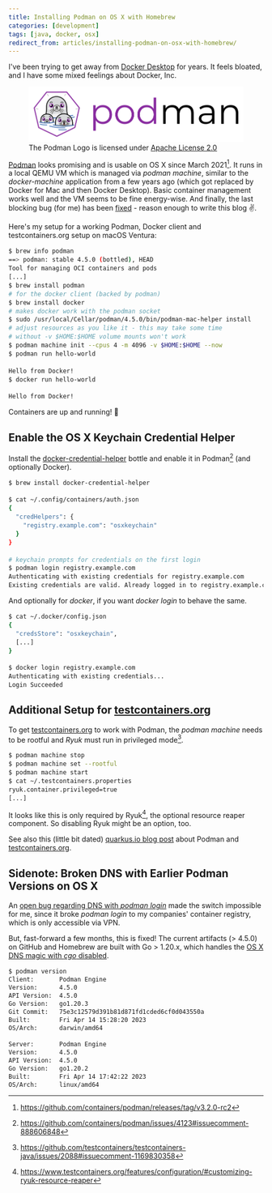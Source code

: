 ```yaml
---
title: Installing Podman on OS X with Homebrew
categories: [development]
tags: [java, docker, osx]
redirect_from: articles/installing-podman-on-osx-with-homebrew/
---
```


I've been trying to get away from [Docker Desktop](https://www.docker.com/products/docker-desktop/) for years.
It feels bloated, and I have some mixed feelings about Docker, Inc.

<figure>
  <img src="/static/installing-podman-on-osx-with-homebrew/podman-logo-orig.png" alt="Podman Logo"/>
  <figcaption>The Podman Logo is licensed under <a href="https://github.com/containers/podman.io/blob/main/License">Apache License 2.0</a></figcaption>
</figure>

[Podman](https://podman.io/) looks promising and is usable on OS X since March 2021[^1].
It runs in a local QEMU VM which is managed via _podman machine_, similar to the _docker-machine_ application from a few years ago (which got replaced by Docker for Mac and then Docker Desktop).
Basic container management works well and the VM seems to be fine energy-wise.
And finally, the last blocking bug (for me) has been [fixed](#sidenote-broken-dns-with-earlier-podman-versions-on-os-x) - reason enough to write this blog ✌️.


Here's my setup for a working Podman, Docker client and testcontainers.org setup on macOS Ventura:

```sh
$ brew info podman
==> podman: stable 4.5.0 (bottled), HEAD
Tool for managing OCI containers and pods
[...]
$ brew install podman
# for the docker client (backed by podman)
$ brew install docker
# makes docker work with the podman socket
$ sudo /usr/local/Cellar/podman/4.5.0/bin/podman-mac-helper install
# adjust resources as you like it - this may take some time
# without -v $HOME:$HOME volume mounts won't work
$ podman machine init --cpus 4 -m 4096 -v $HOME:$HOME --now
$ podman run hello-world

Hello from Docker!
$ docker run hello-world

Hello from Docker!
```

Containers are up and running! 🎉

## Enable the OS X Keychain Credential Helper

Install the [docker-credential-helper](https://github.com/docker/docker-credential-helpers) bottle and enable it in Podman[^3] (and optionally Docker).

```sh
$ brew install docker-credential-helper

$ cat ~/.config/containers/auth.json
{
  "credHelpers": {
    "registry.example.com": "osxkeychain"
  }
}

# keychain prompts for credentials on the first login
$ podman login registry.example.com
Authenticating with existing credentials for registry.example.com
Existing credentials are valid. Already logged in to registry.example.com
```

And optionally for _docker_, if you want _docker login_ to behave the same.

```sh
$ cat ~/.docker/config.json
{
  "credsStore": "osxkeychain",
  [...]
}

$ docker login registry.example.com
Authenticating with existing credentials...
Login Succeeded
```


## Additional Setup for [testcontainers.org](https://testcontainers.org)

To get [testcontainers.org](https://testcontainers.org) to work with Podman, the _podman machine_ needs to be rootful and _Ryuk_ must run in privileged mode[^2].

```sh
$ podman machine stop
$ podman machine set --rootful
$ podman machine start
$ cat ~/.testcontainers.properties
ryuk.container.privileged=true
[...]
```

It looks like this is only required by Ryuk[^4], the optional resource reaper component.
So disabling Ryuk might be an option, too.

See also this (little bit dated) [quarkus.io blog post](https://quarkus.io/blog/quarkus-devservices-testcontainers-podman/) about Podman and [testcontainers.org](https://testcontainers.org).

## Sidenote: Broken DNS with Earlier Podman Versions on OS X

An [open bug regarding DNS with _podman login_](https://github.com/containers/podman/issues/16230) made the switch impossible for me, since it broke _podman login_ to my companies' container registry, which is only accessible via VPN.

But, fast-forward a few months, this is fixed!
The current artifacts (> 4.5.0) on GitHub and Homebrew are built with Go > 1.20.x, which handles the [OS X DNS magic with _cgo_ disabled](https://github.com/golang/go/issues/12524).

```text
$ podman version
Client:       Podman Engine
Version:      4.5.0
API Version:  4.5.0
Go Version:   go1.20.3
Git Commit:   75e3c12579d391b81d871fd1cded6cf0d043550a
Built:        Fri Apr 14 15:28:20 2023
OS/Arch:      darwin/amd64

Server:       Podman Engine
Version:      4.5.0
API Version:  4.5.0
Go Version:   go1.20.2
Built:        Fri Apr 14 17:42:22 2023
OS/Arch:      linux/amd64
```

[^1]: <https://github.com/containers/podman/releases/tag/v3.2.0-rc2>
[^2]: <https://github.com/testcontainers/testcontainers-java/issues/2088#issuecomment-1169830358>
[^3]: <https://github.com/containers/podman/issues/4123#issuecomment-888606848>
[^4]: <https://www.testcontainers.org/features/configuration/#customizing-ryuk-resource-reaper>
